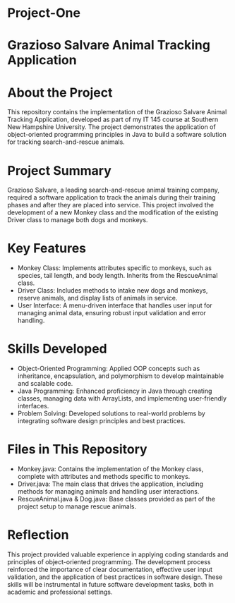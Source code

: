 # Project-One

# Grazioso Salvare Animal Tracking Application

# About the Project
This repository contains the implementation of the Grazioso Salvare Animal Tracking Application, developed as part of my IT 145 course at Southern New Hampshire University. The project demonstrates the application of object-oriented programming principles in Java to build a software solution for tracking search-and-rescue animals.

# Project Summary
Grazioso Salvare, a leading search-and-rescue animal training company, required a software application to track the animals during their training phases and after they are placed into service. This project involved the development of a new Monkey class and the modification of the existing Driver class to manage both dogs and monkeys.

# Key Features
- Monkey Class: Implements attributes specific to monkeys, such as species, tail length, and body length. Inherits from the RescueAnimal class.
- Driver Class: Includes methods to intake new dogs and monkeys, reserve animals, and display lists of animals in service.
- User Interface: A menu-driven interface that handles user input for managing animal data, ensuring robust input validation and error handling.

# Skills Developed
- Object-Oriented Programming: Applied OOP concepts such as inheritance, encapsulation, and polymorphism to develop maintainable and scalable code.
- Java Programming: Enhanced proficiency in Java through creating classes, managing data with ArrayLists, and implementing user-friendly interfaces.
- Problem Solving: Developed solutions to real-world problems by integrating software design principles and best practices.

# Files in This Repository
- Monkey.java: Contains the implementation of the Monkey class, complete with attributes and methods specific to monkeys.
- Driver.java: The main class that drives the application, including methods for managing animals and handling user interactions.
- RescueAnimal.java & Dog.java: Base classes provided as part of the project setup to manage rescue animals.

# Reflection
This project provided valuable experience in applying coding standards and principles of object-oriented programming. The development process reinforced the importance of clear documentation, effective user input validation, and the application of best practices in software design. These skills will be instrumental in future software development tasks, both in academic and professional settings.
